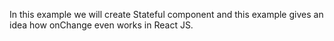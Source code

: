 In this example we will create Stateful component and this example gives an idea how onChange even works in React JS.
